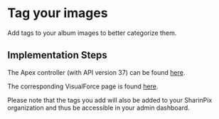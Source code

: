# Tag your images

Add tags to your album images to better categorize them.

## Implementation Steps

The Apex controller (with API version 37) can be found [here](src/classes/SharinPixDemoTags.cls).

The corresponding VisualForce page is found [here](src/pages/SharinPixDemoTags.page).

Please note that the tags you add will also be added to your SharinPix organization and thus be accessible in your admin dashboard.